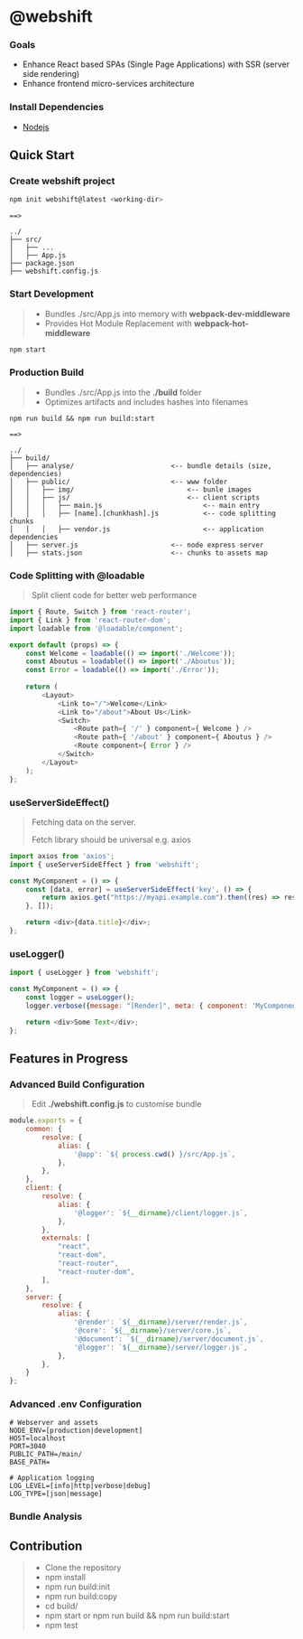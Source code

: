 # @webshift

### Goals
* Enhance React based SPAs (Single Page Applications) with SSR (server side rendering)
* Enhance frontend micro-services architecture

### Install Dependencies

* [Nodejs](https://nodejs.org/en/download/)

## Quick Start
### Create webshift project

```bash
npm init webshift@latest <working-dir>
```

```text
==>

../
├── src/
│   ├── ...
│   ├── App.js
├── package.json
├── webshift.config.js
```

### Start Development
> 
> * Bundles ./src/App.js into memory with **webpack-dev-middleware**
> * Provides Hot Module Replacement with **webpack-hot-middleware**

```bash
npm start
```

### Production Build
>
> * Bundles ./src/App.js into the **./build** folder
> * Optimizes artifacts and includes hashes into filenames


```test
npm run build && npm run build:start

==>

../
├── build/
│   ├── analyse/                        <-- bundle details (size, dependencies)
│   ├── public/                         <-- www folder
│   │   ├── img/                            <-- bunle images
│   │   ├── js/                             <-- client scripts
│   │   │   ├── main.js                         <-- main entry
│   │   │   ├── [name].[chunkhash].js           <-- code splitting chunks
│   │   │   ├── vendor.js                       <-- application dependencies
│   ├── server.js                       <-- node express server
│   ├── stats.json                      <-- chunks to assets map
```

### Code Splitting with @loadable
> Split client code for better web performance
>

```javascript
import { Route, Switch } from 'react-router';
import { Link } from 'react-router-dom';
import loadable from '@loadable/component';

export default (props) => {
    const Welcome = loadable(() => import('./Welcome'));
    const Aboutus = loadable(() => import('./Aboutus'));
    const Error = loadable(() => import('./Error'));
    
    return (
        <Layout>
            <Link to="/">Welcome</Link>
            <Link to="/about">About Us</Link>
            <Switch>
                <Route path={ '/' } component={ Welcome } />
                <Route path={ '/about' } component={ Aboutus } />
                <Route component={ Error } />
            </Switch>
        </Layout>
    );
};
```

### useServerSideEffect()
> Fetching data on the server.
> 
> Fetch library should be universal e.g. axios

```javascript
import axios from 'axios';
import { useServerSideEffect } from 'webshift';

const MyComponent = () => {
    const [data, error] = useServerSideEffect('key', () => {
        return axios.get("https://myapi.example.com").then((res) => res.data);
    }, []);

    return <div>{data.title}</div>;
};
```

### useLogger()
```javascript
import { useLogger } from 'webshift';

const MyComponent = () => {
    const logger = useLogger();
    logger.verbose({message: "[Render]", meta: { component: 'MyComponent'}});

    return <div>Some Text</div>;
};
```

## Features in Progress

### Advanced Build Configuration
>
> Edit **./webshift.config.js** to customise bundle

```javascript
module.exports = {
    common: {
        resolve: {
            alias: {
                '@app': `${ process.cwd() }/src/App.js`,
            },
        },
    },
    client: {
        resolve: {
            alias: {
                '@logger': `${__dirname}/client/logger.js`,
            },
        },
        externals: [
            "react",
            "react-dom",
            "react-router",
            "react-router-dom",
        ],
    },
    server: {
        resolve: {
            alias: {
                '@render': `${__dirname}/server/render.js`,
                '@core': `${__dirname}/server/core.js`,
                '@document': `${__dirname}/server/document.js`,
                '@logger': `${__dirname}/server/logger.js`,
            },
        },
    }
};
```

### Advanced .env Configuration
```text
# Webserver and assets 
NODE_ENV=[production|development]
HOST=localhost
PORT=3040
PUBLIC_PATH=/main/
BASE_PATH=

# Application logging
LOG_LEVEL=[info|http|verbose|debug]
LOG_TYPE=[json|message]
```

### Bundle Analysis

## Contribution

> * Clone the repository
> * npm install
> * npm run build:init
> * npm run build:copy
> * cd build/
> * npm start or npm run build && npm run build:start
> * npm test